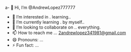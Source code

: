 a- 👋 Hi, I’m @AndrewLopez777777
- 👀 I’m interested in . learning..
- 🌱 I’m currently learning . by myself..
- 💞️ I’m looking to collaborate on .. everything.
- 📫 How to reach me ... 2andrewlopez341981@gmail.com
- 😄 Pronouns: ...
- ⚡ Fun fact: ...

<!---
AndrewLopez777777/AndrewLopez777777 is a ✨ special ✨ repository because its `README.md` (this file) appears on your GitHub profile.
You can click the Preview link to take a look at your changes.
--->
